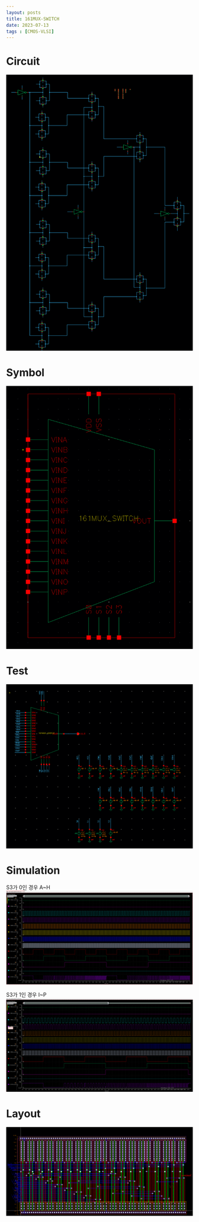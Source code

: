 ```yaml
---
layout: posts
title: 161MUX-SWITCH
date: 2023-07-13
tags : [CMOS-VLSI]
---
```


# Circuit 

![161MUX-SWITCH-SCH](/assets/img/CMOS-VLSI/161MUX-SWITCH/161MUX-SWITCH-SCH.png)

# Symbol

![161MUX-SWITCH-SYM](/assets/img/CMOS-VLSI/161MUX-SWITCH/161MUX-SWITCH-SYM.png)

# Test
![161MUX-SWITCH-TEST](/assets/img/CMOS-VLSI/161MUX-SWITCH/161MUX-SWITCH-TEST.png)

# Simulation
S3가 0인 경우 A~H 
![161MUX-SWITCH-SIM](/assets/img/CMOS-VLSI/161MUX-SWITCH/161MUX-SWITCH-SIM01.png)


S3가 1인 경우 I~P
![161MUX-SWITCH-SIM](/assets/img/CMOS-VLSI/161MUX-SWITCH/161MUX-SWITCH-SIM02.png)
 
# Layout

![161MUX-SWITCH-LAY](/assets/img/CMOS-VLSI/161MUX-SWITCH/161MUX-SWITCH-LAY.png)